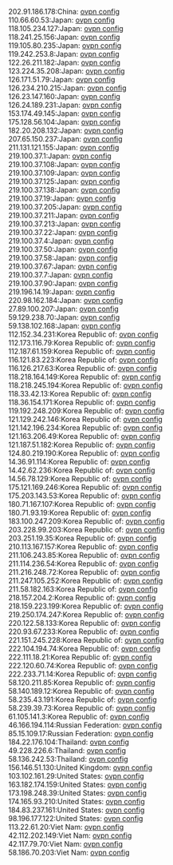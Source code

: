 202.91.186.178:China: [ovpn config](vpn/202_91_186_178.ovpn)  
110.66.60.53:Japan: [ovpn config](vpn/110_66_60_53.ovpn)  
118.105.234.127:Japan: [ovpn config](vpn/118_105_234_127.ovpn)  
118.241.25.156:Japan: [ovpn config](vpn/118_241_25_156.ovpn)  
119.105.80.235:Japan: [ovpn config](vpn/119_105_80_235.ovpn)  
119.242.253.8:Japan: [ovpn config](vpn/119_242_253_8.ovpn)  
122.26.211.182:Japan: [ovpn config](vpn/122_26_211_182.ovpn)  
123.224.35.208:Japan: [ovpn config](vpn/123_224_35_208.ovpn)  
126.171.51.79:Japan: [ovpn config](vpn/126_171_51_79.ovpn)  
126.234.210.215:Japan: [ovpn config](vpn/126_234_210_215.ovpn)  
126.23.147.160:Japan: [ovpn config](vpn/126_23_147_160.ovpn)  
126.24.189.231:Japan: [ovpn config](vpn/126_24_189_231.ovpn)  
153.174.49.145:Japan: [ovpn config](vpn/153_174_49_145.ovpn)  
175.128.56.104:Japan: [ovpn config](vpn/175_128_56_104.ovpn)  
182.20.208.132:Japan: [ovpn config](vpn/182_20_208_132.ovpn)  
207.65.150.237:Japan: [ovpn config](vpn/207_65_150_237.ovpn)  
211.131.121.155:Japan: [ovpn config](vpn/211_131_121_155.ovpn)  
219.100.37.1:Japan: [ovpn config](vpn/219_100_37_1.ovpn)  
219.100.37.108:Japan: [ovpn config](vpn/219_100_37_108.ovpn)  
219.100.37.109:Japan: [ovpn config](vpn/219_100_37_109.ovpn)  
219.100.37.125:Japan: [ovpn config](vpn/219_100_37_125.ovpn)  
219.100.37.138:Japan: [ovpn config](vpn/219_100_37_138.ovpn)  
219.100.37.19:Japan: [ovpn config](vpn/219_100_37_19.ovpn)  
219.100.37.205:Japan: [ovpn config](vpn/219_100_37_205.ovpn)  
219.100.37.211:Japan: [ovpn config](vpn/219_100_37_211.ovpn)  
219.100.37.213:Japan: [ovpn config](vpn/219_100_37_213.ovpn)  
219.100.37.22:Japan: [ovpn config](vpn/219_100_37_22.ovpn)  
219.100.37.4:Japan: [ovpn config](vpn/219_100_37_4.ovpn)  
219.100.37.50:Japan: [ovpn config](vpn/219_100_37_50.ovpn)  
219.100.37.58:Japan: [ovpn config](vpn/219_100_37_58.ovpn)  
219.100.37.67:Japan: [ovpn config](vpn/219_100_37_67.ovpn)  
219.100.37.7:Japan: [ovpn config](vpn/219_100_37_7.ovpn)  
219.100.37.90:Japan: [ovpn config](vpn/219_100_37_90.ovpn)  
219.196.14.19:Japan: [ovpn config](vpn/219_196_14_19.ovpn)  
220.98.162.184:Japan: [ovpn config](vpn/220_98_162_184.ovpn)  
27.89.100.207:Japan: [ovpn config](vpn/27_89_100_207.ovpn)  
59.129.238.70:Japan: [ovpn config](vpn/59_129_238_70.ovpn)  
59.138.102.168:Japan: [ovpn config](vpn/59_138_102_168.ovpn)  
112.152.34.231:Korea Republic of: [ovpn config](vpn/112_152_34_231.ovpn)  
112.173.116.79:Korea Republic of: [ovpn config](vpn/112_173_116_79.ovpn)  
112.187.61.159:Korea Republic of: [ovpn config](vpn/112_187_61_159.ovpn)  
116.121.83.223:Korea Republic of: [ovpn config](vpn/116_121_83_223.ovpn)  
116.126.217.63:Korea Republic of: [ovpn config](vpn/116_126_217_63.ovpn)  
118.218.164.149:Korea Republic of: [ovpn config](vpn/118_218_164_149.ovpn)  
118.218.245.194:Korea Republic of: [ovpn config](vpn/118_218_245_194.ovpn)  
118.33.42.13:Korea Republic of: [ovpn config](vpn/118_33_42_13.ovpn)  
118.36.154.171:Korea Republic of: [ovpn config](vpn/118_36_154_171.ovpn)  
119.192.248.209:Korea Republic of: [ovpn config](vpn/119_192_248_209.ovpn)  
121.129.242.146:Korea Republic of: [ovpn config](vpn/121_129_242_146.ovpn)  
121.142.196.234:Korea Republic of: [ovpn config](vpn/121_142_196_234.ovpn)  
121.163.206.49:Korea Republic of: [ovpn config](vpn/121_163_206_49.ovpn)  
121.187.51.182:Korea Republic of: [ovpn config](vpn/121_187_51_182.ovpn)  
124.80.219.190:Korea Republic of: [ovpn config](vpn/124_80_219_190.ovpn)  
14.36.91.114:Korea Republic of: [ovpn config](vpn/14_36_91_114.ovpn)  
14.42.62.236:Korea Republic of: [ovpn config](vpn/14_42_62_236.ovpn)  
14.56.78.129:Korea Republic of: [ovpn config](vpn/14_56_78_129.ovpn)  
175.121.169.246:Korea Republic of: [ovpn config](vpn/175_121_169_246.ovpn)  
175.203.143.53:Korea Republic of: [ovpn config](vpn/175_203_143_53.ovpn)  
180.71.167.107:Korea Republic of: [ovpn config](vpn/180_71_167_107.ovpn)  
180.71.93.19:Korea Republic of: [ovpn config](vpn/180_71_93_19.ovpn)  
183.100.247.209:Korea Republic of: [ovpn config](vpn/183_100_247_209.ovpn)  
203.228.99.203:Korea Republic of: [ovpn config](vpn/203_228_99_203.ovpn)  
203.251.19.35:Korea Republic of: [ovpn config](vpn/203_251_19_35.ovpn)  
210.113.167.157:Korea Republic of: [ovpn config](vpn/210_113_167_157.ovpn)  
211.106.243.85:Korea Republic of: [ovpn config](vpn/211_106_243_85.ovpn)  
211.114.236.54:Korea Republic of: [ovpn config](vpn/211_114_236_54.ovpn)  
211.216.248.72:Korea Republic of: [ovpn config](vpn/211_216_248_72.ovpn)  
211.247.105.252:Korea Republic of: [ovpn config](vpn/211_247_105_252.ovpn)  
211.58.182.163:Korea Republic of: [ovpn config](vpn/211_58_182_163.ovpn)  
218.157.204.2:Korea Republic of: [ovpn config](vpn/218_157_204_2.ovpn)  
218.159.223.199:Korea Republic of: [ovpn config](vpn/218_159_223_199.ovpn)  
219.250.174.247:Korea Republic of: [ovpn config](vpn/219_250_174_247.ovpn)  
220.122.58.133:Korea Republic of: [ovpn config](vpn/220_122_58_133.ovpn)  
220.93.67.233:Korea Republic of: [ovpn config](vpn/220_93_67_233.ovpn)  
221.151.245.228:Korea Republic of: [ovpn config](vpn/221_151_245_228.ovpn)  
222.104.194.74:Korea Republic of: [ovpn config](vpn/222_104_194_74.ovpn)  
222.111.18.21:Korea Republic of: [ovpn config](vpn/222_111_18_21.ovpn)  
222.120.60.74:Korea Republic of: [ovpn config](vpn/222_120_60_74.ovpn)  
222.233.71.14:Korea Republic of: [ovpn config](vpn/222_233_71_14.ovpn)  
58.120.211.85:Korea Republic of: [ovpn config](vpn/58_120_211_85.ovpn)  
58.140.189.12:Korea Republic of: [ovpn config](vpn/58_140_189_12.ovpn)  
58.235.43.191:Korea Republic of: [ovpn config](vpn/58_235_43_191.ovpn)  
58.239.39.73:Korea Republic of: [ovpn config](vpn/58_239_39_73.ovpn)  
61.105.141.3:Korea Republic of: [ovpn config](vpn/61_105_141_3.ovpn)  
46.166.194.114:Russian Federation: [ovpn config](vpn/46_166_194_114.ovpn)  
85.15.109.17:Russian Federation: [ovpn config](vpn/85_15_109_17.ovpn)  
184.22.176.104:Thailand: [ovpn config](vpn/184_22_176_104.ovpn)  
49.228.226.6:Thailand: [ovpn config](vpn/49_228_226_6.ovpn)  
58.136.242.53:Thailand: [ovpn config](vpn/58_136_242_53.ovpn)  
156.146.51.130:United Kingdom: [ovpn config](vpn/156_146_51_130.ovpn)  
103.102.161.29:United States: [ovpn config](vpn/103_102_161_29.ovpn)  
163.182.174.159:United States: [ovpn config](vpn/163_182_174_159.ovpn)  
173.198.248.39:United States: [ovpn config](vpn/173_198_248_39.ovpn)  
174.165.93.210:United States: [ovpn config](vpn/174_165_93_210.ovpn)  
184.83.237.161:United States: [ovpn config](vpn/184_83_237_161.ovpn)  
98.196.177.122:United States: [ovpn config](vpn/98_196_177_122.ovpn)  
113.22.61.20:Viet Nam: [ovpn config](vpn/113_22_61_20.ovpn)  
42.112.202.149:Viet Nam: [ovpn config](vpn/42_112_202_149.ovpn)  
42.117.79.70:Viet Nam: [ovpn config](vpn/42_117_79_70.ovpn)  
58.186.70.203:Viet Nam: [ovpn config](vpn/58_186_70_203.ovpn)  
